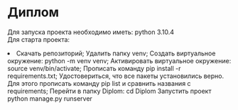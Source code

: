 # Диплом
Для запуска проекта необходимо иметь: python 3.10.4 </br>
Для старта проекта:</br>
  <li> Скачать репозиторий;
  Удалить папку venv;
  Создать виртуальное окружение: python -m venv venv;
  Активировать виртуальное окружение: source venv/bin/activate;
  Прописать команду pip install -r requirements.txt;
  Удостовериться, что все пакеты установились верно. Для этого прописать команду pip list и сравнить названия с requirements;
  Перейти в папку Diplom: cd Diplom
  Запустить проект python manage.py runserver
